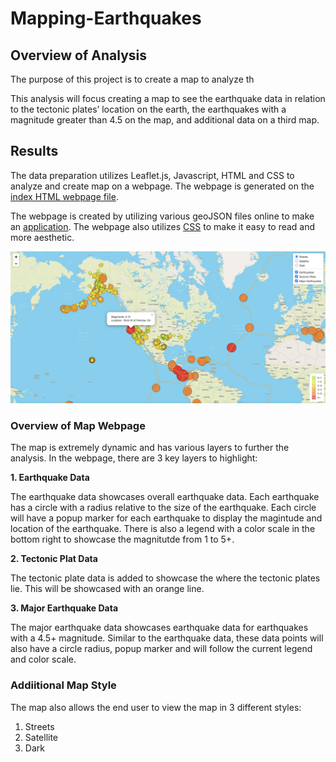 # Mapping-Earthquakes

## Overview of Analysis

The purpose of this project is to create a map to analyze th

This analysis will focus creating a map to see the earthquake data in relation to the tectonic plates’ location on the earth, the earthquakes with a magnitude greater than 4.5 on the map, and additional data on a third map.

## Results

The data preparation utilizes Leaflet.js, Javascript, HTML and CSS to analyze and create map on a webpage. The webpage is generated on the <a href="Earthquake_Challenge/index.html">index HTML webpage file</a>. 

The webpage is created by utilizing various geoJSON  files online to make an <a href="Earthquake_Challenge/static/js/challenge.logic.js">application</a>. The webpage also utilizes <a href="Earthquake_Challenge/static/css/style.css">CSS</a> to make it easy to read and more aesthetic.  

<img src="Earthquake_Challenge/Analysis/sample.png" width="700">

### Overview of Map Webpage

The map is extremely dynamic and has various layers to further the analysis. In the webpage, there are 3 key layers to highlight:

**1. Earthquake Data**

The earthquake data showcases overall earthquake data. Each earthquake has a circle with a radius relative to the size of the earthquake. Each circle will have a popup marker for each earthquake to display the magintude and location of the earthquake. There is also a legend with a color scale in the bottom right to showcase the magnitutde from 1 to 5+.

**2. Tectonic Plat Data**

The tectonic plate data is added to showcase the where the tectonic plates lie. This will be showcased with an orange line.

**3. Major Earthquake Data**

The major earthquake data showcases earthquake data for earthquakes with a 4.5+ magnitude. Similar to the earthquake data, these data points will also have a circle radius, popup marker and will follow the current legend and color scale.

### Addiitional Map Style

The map also allows the end user to view the map in 3 different styles:

1. Streets
2. Satellite
3. Dark



